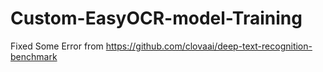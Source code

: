 # Custom-EasyOCR-model-Training

Fixed Some Error from 
  https://github.com/clovaai/deep-text-recognition-benchmark
